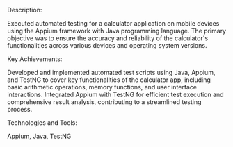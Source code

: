 Description:

Executed automated testing for a calculator application on mobile devices using the Appium framework with Java programming language. The primary objective was to ensure the accuracy and reliability of the calculator's functionalities across various devices and operating system versions.

Key Achievements:

Developed and implemented automated test scripts using Java, Appium, and TestNG to cover key functionalities of the calculator app, including basic arithmetic operations, memory functions, and user interface interactions.
Integrated Appium with TestNG for efficient test execution and comprehensive result analysis, contributing to a streamlined testing process.

Technologies and Tools:

  Appium,
  Java,
  TestNG

